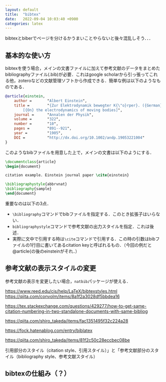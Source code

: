 ```yaml
---
layout: default
title:  "bibtex"
date:   2022-09-04 10:03:40 +0900
categories: latex
---
```


bibtexとbiberでページを分けるかうまいことやらないと後々混乱しそう．．．

## 基本的な使い方

bibtexを使う場合，メインの文書ファイルに加えて参考文献のデータをまとめたbibliographyファイル(.bib)が必要．これはgoogle scholarから引っ張ってこれる他，zoteroなどの文献管理ソフトから作成できる．簡単な例は以下のようなものである．

```latex:sample.bib
@article{einstein,
    author =       "Albert Einstein",
    title =        "{Zur Elektrodynamik bewegter K{\"o}rper}. ({German})
        [{On} the electrodynamics of moving bodies]",
    journal =      "Annalen der Physik",
    volume =       "322",
    number =       "10",
    pages =        "891--921",
    year =         "1905",
    DOI =          "http://dx.doi.org/10.1002/andp.19053221004"
}
```

このようなbibファイルを用意した上で，メインの文書は以下のようにする．

```latex
\documentclass{article}
\begin{document}

citation example. Einstein journal paper \cite{einstein}

\bibliographystyle{abbrvnat}
\bibliography{sample}
\end{document}

```

重要なのは以下の3点．

- `\bibliography`コマンドでbibファイルを指定する．このとき拡張子はいらない．
- `bibliographystyle`コマンドで参考文献の出力スタイルを指定．これは後述．
- 実際に文中で引用する時は`\cite`コマンドで引用する．この時の引数はbibファイルの1行目に書いてあるcitation keyと呼ばれるもの．（今回の例だと@article{の後のeinsteinがそれ．）


## 参考文献の表示スタイルの変更

参考文献の表示を変更したい場合，`natbib`パッケージが使える．

https://www.reed.edu/cis/help/LaTeX/bibtexstyles.html
https://qiita.com/convolm/items/8a1f2a3028df5bbdea16

https://tex.stackexchange.com/questions/429277/how-to-get-same-citation-numbering-in-two-standalone-documents-with-same-bibliog

https://qiita.com/shiro_takeda/items/fac1351495f32c224a28

https://fock.hatenablog.com/entry/biblatex

https://qiita.com/shiro_takeda/items/81f2c50c28eccbec08be

引用部分のスタイル（citation style、引用スタイル）」と「参考文献部分のスタイル（bibliography style、参考文献スタイル）

## bibtexの仕組み（？）

<!-- https://tex.stackexchange.com/questions/99726/how-tell-latex-to-use-existing-bbl-file-without-running-bibtex -->
